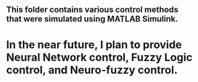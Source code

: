 ## This folder contains various control methods that were simulated using MATLAB Simulink.
# In the near future, I plan to provide Neural Network control, Fuzzy Logic control, and Neuro-fuzzy control.
